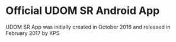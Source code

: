 # Official UDOM SR Android App


UDOM SR App was initially created in October 2016 and released in February 2017 by KPS
